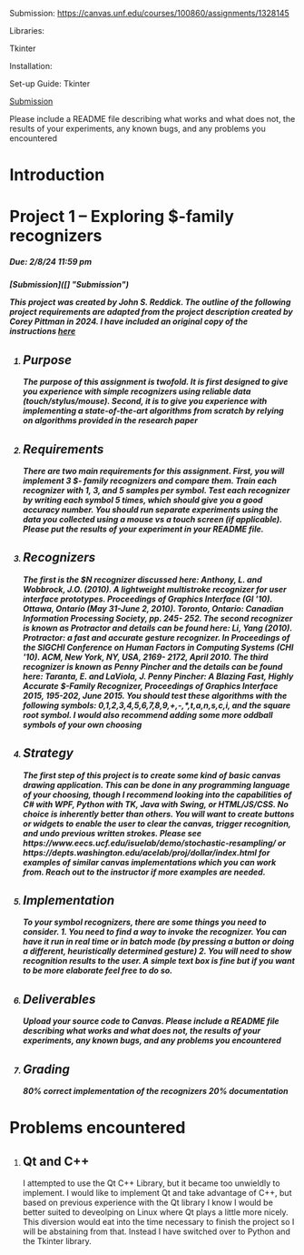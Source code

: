 Submission: https://canvas.unf.edu/courses/100860/assignments/1328145

Libraries:

Tkinter



Installation:


Set-up Guide:
    Tkinter

<a href="https://canvas.unf.edu/courses/100860/assignments/1328145.com]">Submission</a>

Please include a README file describing what works and
what does not, the results of your experiments, any known bugs, and any problems you
encountered

<h1>Introduction</h1>
<h1>Project 1 – Exploring $-family recognizers</h1>
<h5>Due: 2/8/24 11:59 pm<h5/> 
[Submission]([] "Submission")

This project was created by John S. Reddick. The outline of the following project requirements are adapted from the 
    project description created by Corey Pittman in 2024. I have included an original copy of the instructions 
    <a href="https://github.com/John-S-Reddick/resume-reference/blob/main/CIS4930%20Novel%20User%20Interfaces/Project%201/SpecialTopicsProj1.pdf">here</a>

<ol>
    <li> <h2>Purpose</h2>
            The purpose of this assignment is twofold. It is first designed to give you experience with simple
            recognizers using reliable data (touch/stylus/mouse). Second, it is to give you experience with
            implementing a state-of-the-art algorithms from scratch by relying on algorithms provided in
            the research paper
    </li>    
    <li> <h2>Requirements</h2>
            There are two main requirements for this assignment. First, you will implement 3 $- family
            recognizers and compare them.        
            Train each recognizer with 1, 3, and 5 samples per symbol. Test each recognizer by writing each
            symbol 5 times, which should give you a good accuracy number. You should run separate
            experiments using the data you collected using a mouse vs a touch screen (if applicable). Please
            put the results of your experiment in your README file.
    </li>
    <li> <h2>Recognizers</h2>
            The first is the $N recognizer discussed here:
            Anthony, L. and Wobbrock, J.O. (2010). A lightweight multistroke recognizer for user interface
            prototypes. Proceedings of Graphics Interface (GI '10). Ottawa, Ontario (May 31-June 2, 2010).
            Toronto, Ontario: Canadian Information Processing Society, pp. 245- 252.
            The second recognizer is known as Protractor and details can be found here:            
            Li, Yang (2010). Protractor: a fast and accurate gesture recognizer. In Proceedings of the SIGCHI
            Conference on Human Factors in Computing Systems (CHI '10). ACM, New York, NY, USA, 2169-
            2172, April 2010.            
            The third recognizer is known as Penny Pincher and the details can be found here:
            Taranta, E. and LaViola, J. Penny Pincher: A Blazing Fast, Highly Accurate $-Family Recognizer,
            Proceedings of Graphics Interface 2015, 195-202, June 2015.
            You should test these algorithms with the following symbols: 0,1,2,3,4,5,6,7,8,9,+,-,*,t,a,n,s,c,i,
            and the square root symbol. I would also recommend adding some more oddball symbols of
            your own choosing
    </li>
    <li> <h2>Strategy</h2>
            The first step of this project is to create some kind of basic canvas drawing application. This can
            be done in any programming language of your choosing, though I recommend looking into the
            capabilities of C# with WPF, Python with TK, Java with Swing, or HTML/JS/CSS. No choice is
            inherently better than others. You will want to create buttons or widgets to enable the user to
            clear the canvas, trigger recognition, and undo previous written strokes. Please see
            https://www.eecs.ucf.edu/isuelab/demo/stochastic-resampling/ or
            https://depts.washington.edu/acelab/proj/dollar/index.html for examples of similar canvas
            implementations which you can work from. Reach out to the instructor if more examples are
            needed.
    </li>
    <li> <h2>Implementation</h2>
            To  your symbol recognizers, there are some things you need to consider.
            1. You need to find a way to invoke the recognizer. You can have it run in real time or in
            batch mode (by pressing a button or doing a different, heuristically determined gesture)            
            2. You will need to show recognition results to the user. A simple text box is fine but if you
            want to be more elaborate feel free to do so.
    </li>
    <li> <h2>Deliverables</h2>
            Upload your source code to Canvas. Please include a README file describing what works and
            what does not, the results of your experiments, any known bugs, and any problems you
            encountered
    </li>
    <li> <h2>Grading</h2>
        80% correct implementation of the recognizers
        20% documentation
    </li>
</ol>


<h1>Problems encountered</h1>

<ol>
    <li> <h2>Qt and C++</h2>
            I attempted to use the Qt C++ Library, but it became too unwieldly to implement.
            I would like to implement Qt and take advantage of C++, but based on previous experience 
            with the Qt library I know I would be better suited to deveolping on Linux where Qt plays a little more nicely.
            This diversion would eat into the time necessary to finish the project so I will be abstaining from that.
            Instead I have switched over to Python and the Tkinter library.
    </li>
</ol>

